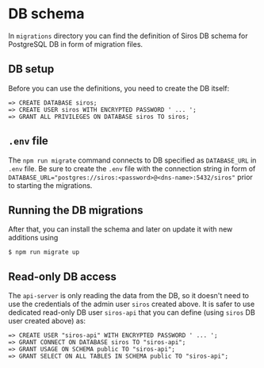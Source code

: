 # DB schema

In `migrations` directory you can find the definition of Siros DB schema for PostgreSQL DB in form of migration files.

## DB setup

Before you can use the definitions, you need to create the DB itself:

```
=> CREATE DATABASE siros;
=> CREATE USER siros WITH ENCRYPTED PASSWORD ' ... ';
=> GRANT ALL PRIVILEGES ON DATABASE siros TO siros;
```

## `.env` file

The `npm run migrate` command connects to DB specified as `DATABASE_URL` in `.env` file.
Be sure to create the `.env` file with the connection string in form of
`DATABASE_URL="postgres://siros:<password>@<dns-name>:5432/siros"` prior to starting the migrations.

## Running the DB migrations

After that, you can install the schema and later on update it with new additions using
```
$ npm run migrate up
```

## Read-only DB access

The `api-server` is only reading the data from the DB, so it doesn't need to use the credentials
of the admin user `siros` created above. It is safer to use dedicated read-only DB user `siros-api`
that you can define (using `siros` DB user created above) as:

```
=> CREATE USER "siros-api" WITH ENCRYPTED PASSWORD ' ... ';
=> GRANT CONNECT ON DATABASE siros TO "siros-api";
=> GRANT USAGE ON SCHEMA public TO "siros-api";
=> GRANT SELECT ON ALL TABLES IN SCHEMA public TO "siros-api";
```
